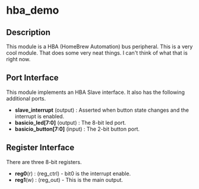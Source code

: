 # hba_demo

## Description

This module is a HBA (HomeBrew Automation) bus peripheral.
This is a very cool module. That does some very neat things. I can't think of what that is right now.

## Port Interface

This module implements an HBA Slave interface.
It also has the following additional ports.

* __slave_interrupt__ (output) : Asserted when button state changes and the
  interrupt is enabled.
* __basicio_led[7:0]__ (output) : The 8-bit led port.
* __basicio_button[7:0]__ (input) : The 2-bit button port.

## Register Interface

There are three 8-bit registers.

* __reg0__(r) : (reg_ctrl) - bit0 is the interrupt enable.
* __reg1__(w) : (reg_out) - This is the main output.
